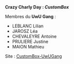 __Crazy Charly Day : _CustomBox___
  
Membres du __UwU Gang__ : 
- LEBLANC Lilian
- JAROSZ Léa
- CHEVALEYRE Antoine
- PRULIERE Justine
- MAION Mathieu

Site : [CustomBox-UwUGang](http://www.simplonline.com)
